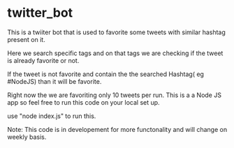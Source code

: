 # twitter_bot

This is a twiiter bot that is used to favorite some tweets with similar hashtag present on it.

Here we search specific tags and on that tags we are checking if the tweet is already favorite or not.

If the tweet is  not favorite and contain the the searched Hashtag( eg #NodeJS) than it will be favorite.

Right now the we are favoriting only 10 tweets per run. This is a a Node JS app so feel free to run this code on your local set up.

use "node index.js" to run this.


Note: This code is in developement for more functonality and will change on weekly basis.

